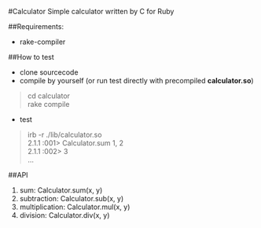 #Calculator
Simple calculator written by C for Ruby

##Requirements:
* rake-compiler

##How to test
* clone sourcecode
* compile by yourself (or run test directly with precompiled **calculator.so**)

> cd calculator  
> rake compile

* test

> irb -r ./lib/calculator.so  
> 2.1.1 :001> Calculator.sum 1, 2  
> 2.1.1 :002> 3  
> ...


##API
1. sum: Calculator.sum(x, y)
2. subtraction: Calculator.sub(x, y)
3. multiplication: Calculator.mul(x, y)
4. division: Calculator.div(x, y)

